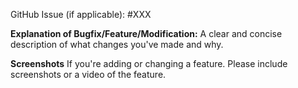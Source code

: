 GitHub Issue (if applicable): #XXX

**Explanation of Bugfix/Feature/Modification:**
A clear and concise description of what changes you've made and why.

**Screenshots**
If you're adding or changing a feature. Please include screenshots or a video of the feature.
